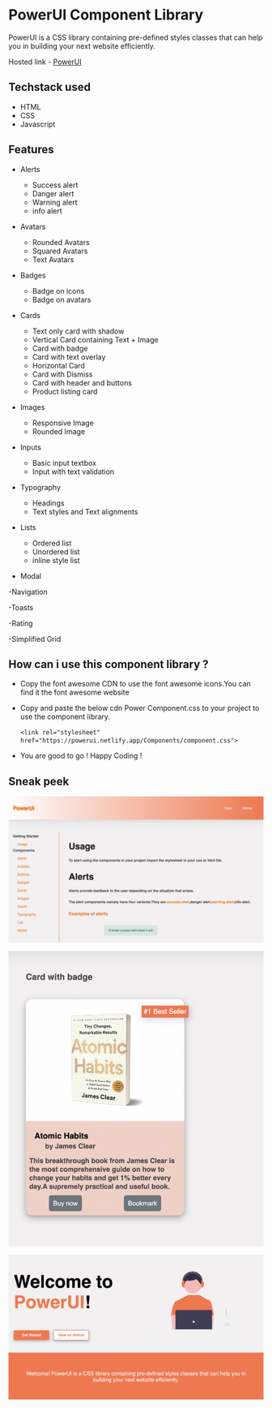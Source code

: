 # PowerUI Component Library

PowerUI is a CSS library containing pre-defined styles classes that can help you in building your next website efficiently.

Hosted link - [PowerUI](https://powerui.netlify.app/)

## Techstack used

- HTML
- CSS
- Javascript

## Features

- Alerts

  - Success alert
  - Danger alert
  - Warning alert
  - info alert

- Avatars

  - Rounded Avatars
  - Squared Avatars
  - Text Avatars

- Badges

  - Badge on icons
  - Badge on avatars

- Cards

  - Text only card with shadow
  - Vertical Card containing Text + Image
  - Card with badge
  - Card with text overlay
  - Horizontal Card
  - Card with Dismiss
  - Card with header and buttons
  - Product listing card

- Images

  - Responsive Image
  - Rounded Image

- Inputs

  - Basic input textbox
  - Input with text validation

- Typography

  - Headings
  - Text styles and Text alignments

- Lists

  - Ordered list
  - Unordered list
  - inline style list

- Modal

-Navigation

-Toasts

-Rating

-Simplified Grid

## How can i use this component library ?

- Copy the font awesome CDN to use the font awesome icons.You can find it the font awesome website

- Copy and paste the below cdn Power Component.css to your project to use the component library.

      <link rel="stylesheet" href="https://powerui.netlify.app/Components/component.css">

- You are good to go ! Happy Coding !

## Sneak peek

![doc](/images/doc-page.png)

![doc](/images/Card-comp.png)

![doc](/images/Landing-page.png)
